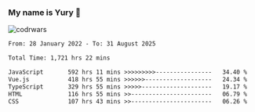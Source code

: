 ### My name is Yury 👋 
![codrwars](https://www.codewars.com/users/litury/badges/micro) 


<!--START_SECTION:waka-->

```txt
From: 28 January 2022 - To: 31 August 2025

Total Time: 1,721 hrs 22 mins

JavaScript       592 hrs 11 mins >>>>>>>>>----------------   34.40 %
Vue.js           418 hrs 55 mins >>>>>>-------------------   24.34 %
TypeScript       329 hrs 55 mins >>>>>--------------------   19.17 %
HTML             116 hrs 55 mins >>-----------------------   06.79 %
CSS              107 hrs 43 mins >>-----------------------   06.26 %
```

<!--END_SECTION:waka-->

